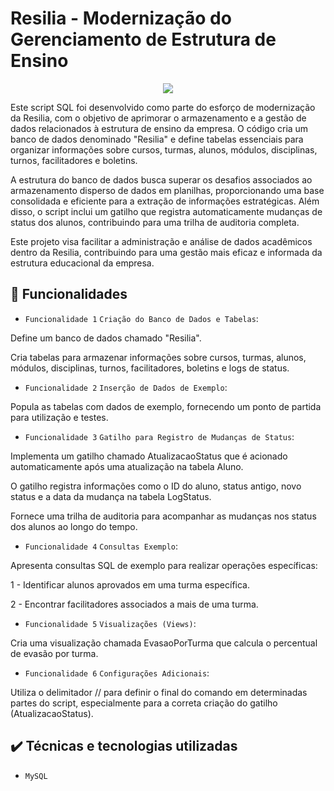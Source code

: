 # Resilia - Modernização do Gerenciamento de Estrutura de Ensino
 <p align="center">  <img src="http://img.shields.io/static/v1?label=STATUS&message=CONCLUIDO&color=GREEN&style=for-the-badge"/>
</p>

Este script SQL foi desenvolvido como parte do esforço de modernização da Resilia, com o objetivo de aprimorar o armazenamento e a gestão de dados relacionados à estrutura de ensino da empresa. O código cria um banco de dados denominado "Resilia" e define tabelas essenciais para organizar informações sobre cursos, turmas, alunos, módulos, disciplinas, turnos, facilitadores e boletins.

A estrutura do banco de dados busca superar os desafios associados ao armazenamento disperso de dados em planilhas, proporcionando uma base consolidada e eficiente para a extração de informações estratégicas. Além disso, o script inclui um gatilho que registra automaticamente mudanças de status dos alunos, contribuindo para uma trilha de auditoria completa.

Este projeto visa facilitar a administração e análise de dados acadêmicos dentro da Resilia, contribuindo para uma gestão mais eficaz e informada da estrutura educacional da empresa.

## 🔨 Funcionalidades
- `Funcionalidade 1` `Criação do Banco de Dados e Tabelas`:
  
Define um banco de dados chamado "Resilia".

Cria tabelas para armazenar informações sobre cursos, turmas, alunos, módulos, disciplinas, turnos, facilitadores, boletins e logs de status.

- `Funcionalidade 2` `Inserção de Dados de Exemplo`:

Popula as tabelas com dados de exemplo, fornecendo um ponto de partida para utilização e testes.

- `Funcionalidade 3` `Gatilho para Registro de Mudanças de Status`:

Implementa um gatilho chamado AtualizacaoStatus que é acionado automaticamente após uma atualização na tabela Aluno.

O gatilho registra informações como o ID do aluno, status antigo, novo status e a data da mudança na tabela LogStatus.

Fornece uma trilha de auditoria para acompanhar as mudanças nos status dos alunos ao longo do tempo.

- `Funcionalidade 4` `Consultas Exemplo`:

Apresenta consultas SQL de exemplo para realizar operações específicas:

1 - Identificar alunos aprovados em uma turma específica.

2 - Encontrar facilitadores associados a mais de uma turma.

- `Funcionalidade 5` `Visualizações (Views)`:

Cria uma visualização chamada EvasaoPorTurma que calcula o percentual de evasão por turma.
 
- `Funcionalidade 6` `Configurações Adicionais`:

Utiliza o delimitador // para definir o final do comando em determinadas partes do script, especialmente para a correta criação do gatilho (AtualizacaoStatus).

## ✔️ Técnicas e tecnologias utilizadas 

- ``MySQL``

